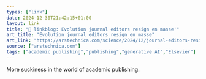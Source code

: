```yaml
---
types: ["link"]
date: 2024-12-30T21:42:15+01:00
layout: link
title: "🔗 linkblog: Evolution journal editors resign en masse'"
art_title: "Evolution journal editors resign en masse"
art_link: "https://arstechnica.com/science/2024/12/journal-editors-resign-to-protest-ai-use-high-fees-and-more/"
source: ["arstechnica.com"]
tags: ["academic publishing","publishing","generative AI","Elsevier"]
---
```

More suckiness in the world of academic publishing.
